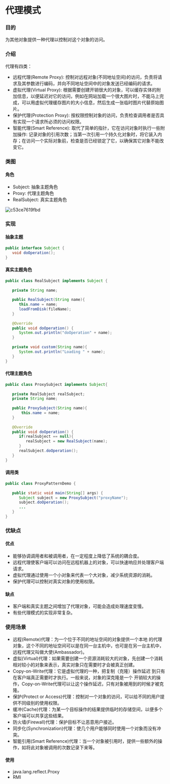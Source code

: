 # 代理模式

### 目的

为其他对象提供一种代理以控制对这个对象的访问。

### 介绍

代理有四类：

- 远程代理(Remote Proxy): 控制对远程对象(不同地址空间)的访问，负责将请求及其参数进行编码，并向不同地址空间中的对象发送已经编码的请求。
- 虚拟代理(Virtual Proxy): 根据需要创建开销很大的对象，可以缓存实体的附加信息，以便延迟对它的访问，例如在网站加载一个很大图片时，不能马上完成，可以用虚拟代理缓存图片的大小信息，然后生成一张临时图片代替原始图片。
- 保护代理(Protection Proxy): 按权限控制对象的访问，负责检查调用者是否具有实现一个请求所必须的访问权限。
- 智能代理(Smart Reference): 取代了简单的指针，它在访问对象时执行一些附加操作: 记录对象的引用次数；当第一次引用一个持久化对象时，将它装入内存；在访问一个实际对象前，检查是否已经锁定了它，以确保其它对象不能改变它。

### 类图

#### 角色

- Subject: 抽象主题角色
- Proxy: 代理主题角色
- RealSubject: 真实主题角色

![c53ce7619fbd](https://cdn.jsdelivr.net/gh/ClareTung/ImageHostingService/img/c53ce7619fbd.png)

### 实现

#### 抽象主题

```java
public interface Subject {
   void doOperation();
}
```

#### 真实主题角色

```java
public class RealSubject implements Subject {
 
   private String name;
 
   public RealSubject(String name){
      this.name = name;
      loadFromDisk(fileName);
   }
 
   @Override
   public void doOperation() {
      System.out.println("doOperation" + name);
   }
 
   private void custom(String name){
      System.out.println("Loading " + name);
   }
}
```

#### 代理主题角色

```java
public class ProxySubject implements Subject{
 
   private RealSubject realSubject;
   private String name;
 
   public ProxySubject(String name){
       this.name = name;
   }
    
   @Override
   public void doOperation() {
      if(realSubject == null){
         realSubject = new RealSubject(name);
      }
      realSubject.doOperation();
   }
}
```

#### 调用类

```java
public class ProxyPatternDemo {
   
   public static void main(String[] args) {
      Subject subject = new ProxySubject("proxyName");
      subject.doOperation(); 
      ...
   }
}
```

### 优缺点

#### 优点

- 能够协调调用者和被调用者，在一定程度上降低了系统的耦合度。
- 远程代理使客户端可以访问在远程机器上的对象，可以快速响应并处理客户端请求。
- 虚拟代理通过使用一个小对象来代表一个大对象，减少系统资源的消耗。
- 保护代理可以控制对真实对象的使用权限。

#### 缺点

- 客户端和真实主题之间增加了代理对象，可能会造成处理速度变慢。
- 有些代理模式的实现非常复杂。

### 使用场景

- 远程(Remote)代理：为一个位于不同的地址空间的对象提供一个本地 的代理对象，这个不同的地址空间可以是在同一台主机中，也可是在另一台主机中，远程代理又叫做大使(Ambassador)。
- 虚拟(Virtual)代理：如果需要创建一个资源消耗较大的对象，先创建一个消耗相对较小的对象来表示，真实对象只在需要时才会被真正创建。
- Copy-on-Write代理：它是虚拟代理的一种，把复制（克隆）操作延迟 到只有在客户端真正需要时才执行。一般来说，对象的深克隆是一个 开销较大的操作，Copy-on-Write代理可以让这个操作延迟，只有对象被用到的时候才被克隆。
- 保护(Protect or Access)代理：控制对一个对象的访问，可以给不同的用户提供不同级别的使用权限。
- 缓冲(Cache)代理：为某一个目标操作的结果提供临时的存储空间，以便多个客户端可以共享这些结果。
- 防火墙(Firewall)代理：保护目标不让恶意用户接近。
- 同步化(Synchronization)代理：使几个用户能够同时使用一个对象而没有冲突。
- 智能引用(Smart Reference)代理：当一个对象被引用时，提供一些额外的操作，如将此对象被调用的次数记录下来等。

#### 使用

- java.lang.reflect.Proxy
- RMI





